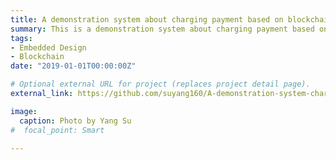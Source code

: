 ```yaml
---
title: A demonstration system about charging payment based on blockchain
summary: This is a demonstration system about charging payment based on blockchain between electrical vehicle and charging pile, which has been used in two galleries.
tags:
- Embedded Design
- Blockchain
date: "2019-01-01T00:00:00Z"

# Optional external URL for project (replaces project detail page).
external_link: https://github.com/suyang160/A-demonstration-system-charging-payment-system-based-on-blockchain

image:
  caption: Photo by Yang Su
#  focal_point: Smart

---
```


